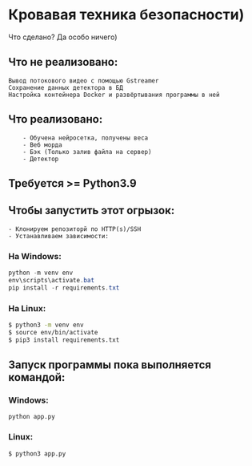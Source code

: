 # Кровавая техника безопасности)

Что сделано?
Да особо ничего)

## Что не реализовано:
```
Вывод потокового видео с помощью Gstreamer
Сохранение данных детектора в БД
Настройка контейнера Docker и развёртывания программы в ней
```
## Что реализовано:
```
    - Обучена нейросетка, получены веса
    - Веб морда
    - Бэк (Только залив файла на сервер)
    - Детектор
```

## Требуется >= Python3.9

## Чтобы запустить этот огрызок:
    - Клонируем репозиторй по HTTP(s)/SSH
    - Устанавливаем зависимости:

### На Windows:
```powershell
python -m venv env
env\scripts\activate.bat
pip install -r requirements.txt
```

### На Linux:
```bash
$ python3 -m venv env
$ source env/bin/activate
$ pip3 install requirements.txt
```

## Запуск программы пока выполняется командой:

### Windows:
```
python app.py
```
### Linux:

```
$ python3 app.py
```